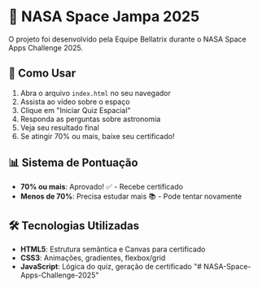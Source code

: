 # 🚀 NASA Space Jampa 2025

O projeto foi desenvolvido pela Equipe Bellatrix durante o NASA Space Apps Challenge 2025.

## 🚀 Como Usar

1. Abra o arquivo `index.html` no seu navegador
2. Assista ao vídeo sobre o espaço
3. Clique em "Iniciar Quiz Espacial"
4. Responda as perguntas sobre astronomia
5. Veja seu resultado final
6. Se atingir 70% ou mais, baixe seu certificado!

## 📊 Sistema de Pontuação

- **70% ou mais**: Aprovado! ✅ - Recebe certificado
- **Menos de 70%**: Precisa estudar mais 📚 - Pode tentar novamente

## 🛠️ Tecnologias Utilizadas

- **HTML5**: Estrutura semântica e Canvas para certificado
- **CSS3**: Animações, gradientes, flexbox/grid
- **JavaScript**: Lógica do quiz, geração de certificado
"# NASA-Space-Apps-Challenge-2025" 
